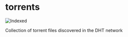 torrents 
========
![Indexed](https://img.shields.io/badge/indexed-33518-blue)

Collection of torrent files discovered in the DHT network
